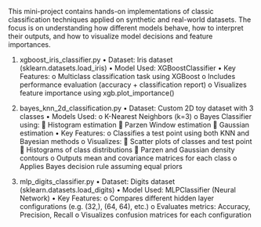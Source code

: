This mini-project contains hands-on implementations of classic classification techniques applied on synthetic and real-world datasets.
The focus is on understanding how different models behave, 
how to interpret their outputs, and how to visualize model decisions and feature importances.

1. xgboost_iris_classifier.py
    •	Dataset: Iris dataset (sklearn.datasets.load_iris)
    •	Model Used: XGBoostClassifier
    •	Key Features:
            o	Multiclass classification task using XGBoost
            o	Includes performance evaluation (accuracy + classification report)
            o	Visualizes feature importance using xgb.plot_importance()

   
3. bayes_knn_2d_classification.py
    •	Dataset: Custom 2D toy dataset with 3 classes
    •	Models Used:
        o	K-Nearest Neighbors (k=3)
        o	Bayes Classifier using:
            	Histogram estimation
            	Parzen Window estimation
            	Gaussian estimation
    •	Key Features:
        o	Classifies a test point using both KNN and Bayesian methods
        o	Visualizes:
              	Scatter plots of classes and test point
              	Histograms of class distributions
              	Parzen and Gaussian density contours
        o	Outputs mean and covariance matrices for each class
        o	Applies Bayes decision rule assuming equal priors

   
3. mlp_digits_classifier.py
      •	Dataset: Digits dataset (sklearn.datasets.load_digits)
      •	Model Used: MLPClassifier (Neural Network)
      •	Key Features:
          o	Compares different hidden layer configurations (e.g. (32,), (64, 64), etc.)
          o	Evaluates metrics: Accuracy, Precision, Recall
          o	Visualizes confusion matrices for each configuration
